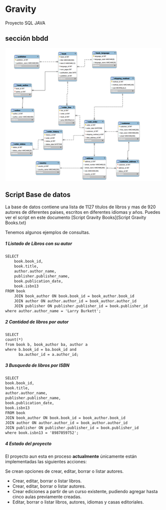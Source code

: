 # Gravity
Proyecto SQL JAVA
## sección bbdd
![diagrama de base datos](imagen.png)



## Script Base de datos
La base de datos contiene una lista de 1127 titulos de libros y mas de 920 autores de diferentes paises, escritos en diferentes idiomas  y años. Puedes ver el script en este documento [Script Gravity Books](Script Gravity Books.txt)

Tenemos algunos ejemplos de consultas.


##### 1 Listado de Libros con su autor
```
SELECT
	book.book_id,
	book.title,
	author.author_name,
	publisher.publisher_name,
	book.publication_date,
	book.isbn13
FROM book
	JOIN book_author ON book.book_id = book_author.book_id
	JOIN author ON author.author_id = book_author.author_id
	JOIN publisher ON publisher.publisher_id = book.publisher_id
where author.author_name = 'Larry Burkett';
```
 
##### 2 Cantidad de libros por autor

```
SELECT 
count(*)
from book b, book_author ba, author a
where b.book_id = ba.book_id and
      ba.author_id = a.author_id;
```
##### 3 Busqueda de libros por ISBN

```
SELECT 
book.book_id,
book.title, 
author.author_name, 
publisher.publisher_name,
book.publication_date, 
book.isbn13 
FROM book 
JOIN book_author ON book.book_id = book_author.book_id 
JOIN author ON author.author_id = book_author.author_id 
JOIN publisher ON publisher.publisher_id = book.publisher_id 
where book.isbn13 = '8987059752';      
```
           
##### 4  Estado del proyecto
El proyecto aun esta en proceso **actualmente** únicamente están implementadas las siguientes acciones:

Se crean opciones de crear, editar, borrar o listar autores.
* Crear, editar, borrar o listar libros.
* Crear, editar, borrar o listar autores.
* Crear ediciones a partir de un curso existente, pudiendo agregar hasta cinco aulas previamente creadas.
* Editar, borrar o listar libros, autores, idiomas y casas editoriales.

      